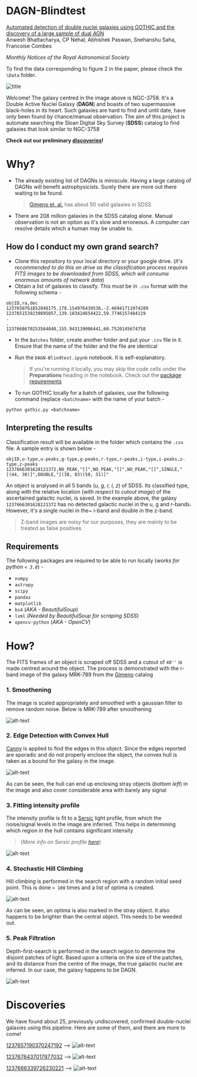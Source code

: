 # DAGN-Blindtest

[Automated detection of double nuclei galaxies using GOTHIC and the discovery of a large sample of dual AGN](https://academic.oup.com/mnras/article/524/3/4482/7227924)  
Anwesh Bhattacharya, CP Nehal, Abhishek Paswan, Snehanshu Saha, Francoise Combes

*Monthly Notices of the Royal Astronomical Society*

To find the data corresponding to figure 2 in the paper, please check the `\Data` folder.

![title](Images/ngc-3758_background.jpg)

Welcome! The galaxy centred in the image above is NGC-3758. It's a Double Active Nuclei Galaxy (**DAGN**) and boasts of two supermassive black-holes in its heart. Such galaxies are hard to find and until date, have only been found by chance/manual observation. The aim of this project is automate searching the Sloan Digital Sky Survey (**SDSS**) catalog to find galaxies that look similar to NGC-3758

**Check out our preliminary [discoveries](#discoveries)!**

# Why?

- The already existing list of DAGNs is miniscule. Having a large catalog of DAGNs will benefit astrophysicists. Surely there are more out there waiting to be found.
  > [Gimeno et. al.](https://iopscience.iop.org/article/10.1086/421371/pdf) has about 50 valid galaxies in SDSS
- There are 208 million galaxies in the SDSS catalog alone. Manual observation is not an option as it's slow and erroneous. A computer can resolve details which a human may be unable to.

[//]: # (Add link about )

## How do I conduct my own grand search?

- Clone this repository to your local directory or your google drive. (*It's recommended to do this on drive as the classification process requires FITS images to be downloaded from SDSS, which will consume enormous amounts of network data*)
- Obtain a list of galaxies to classify. This must be in `.csv` format with the following schema -
```
objID,ra,dec
1237650761852846175,178.154976439536,-2.46941711974289
1237651539239895057,139.183424654422,59.7746157484119
.
.
1237668670253564040,155.943139006441,60.7520145674758
```
- In the `Batches` folder, create another folder and put your `.csv` file in it. Ensure that the name of the folder and the file are identical
- Run the `DAGN-Blindtest.ipynb` notebook. It is self-explanatory.

  > If you're running it locally, you may skip the code cells under the **Preparations** heading in the notebook. Check out the [package requirements](#requirements)

- To run GOTHIC locally for a batch of galaxies, use the following command (replace `<batchname>` with the name of your batch -
```
python gothic.py <batchname>
```

## Interpreting the results

Classification result will be available in the folder which contains the `.csv` file. A sample entry is shown below -
```
objID,u-type,u-peaks,g-type,g-peaks,r-type,r-peaks,i-type,i-peaks,z-type,z-peaks
1237666301628121372,NO_PEAK,"[]",NO_PEAK,"[]",NO_PEAK,"[]",SINGLE,"[(44, 38)]",DOUBLE,"[(38, 83)(50, 51)]"
```
An object is analysed in all 5 bands (*u, g, r, i, z*) of SDSS. Its classified type, along with the relative location (*with respect to cutout image*) of the ascertained galactic nuclei, is saved. In the example above, the galaxy `1237666301628121372` has no detected galactic nuclei in the u, g and r-bands. However, it's a single nuclei in the~ i-band and double in the z-band.
> Z-band images are noisy for our purposes, they are mainly to be treated as false positives

## Requirements

The following packages are required to be able to run locally (*works for python `< 3.8`*) -
 - `numpy`
 - `astropy`
 - `scipy`
 - `pandas`
 - `matplotlib`
 - `bs4` (*AKA - BeautifulSoup*)
 - `lxml` (*Needed by BeautifulSoup for scraping SDSS*)
 - `opencv-python` (*AKA - OpenCV*)

# How?

The FITS frames of an object is scraped off SDSS and a cutout of `40''` is made centred around the object. The process is demonstrated with the r-band image of the galaxy MRK-789 from the [Gimeno](https://iopscience.iop.org/article/10.1086/421371/pdf) catalog

### 1. Smoothening

The image is scaled appropriately and smoothed with a gaussian filter to remove random noise. Below is MRK-789 after smoothening

![alt-text](Images/smooth.png)

### 2. Edge Detection with Convex Hull

[Canny](https://docs.opencv.org/3.4/da/d5c/tutorial_canny_detector.html) is applied to find the edges in this object. Since the edges reported are sporadic and do not properly enclose the object, the convex hull is taken as a bound for the galaxy in the image.

![alt-text](Images/hull.png)

As can be seen, the hull can end up enclosing stray objects (*bottom left*) in the image and also cover considerable area with barely any signal

### 3. Fitting intensity profile

The intensity profile is fit to a [Sersic](https://en.wikipedia.org/wiki/Sersic_profile) light profile, from which the noise/signal levels in the image are inferred. This helps in determining which region in the hull contains significant intensity
> (*More info on Sersic profile [here](https://arxiv.org/pdf/astro-ph/9309013.pdf)*)

![alt-text](Images/signal.png)

### 4. Stochastic Hill Climbing

Hill climbing is performed in the search region with a random initial seed point. This is done `> 100` times and a list of optima is created.

![alt-text](Images/hill-opts.png)

As can be seen, an optima is also marked in the stray object. It also happens to be brighter than the central object. This needs to be weeded out.

### 5. Peak Filtration

Depth-first-search is performed in the search region to determine the disjoint patches of light. Based upon a criteria on the size of the patches, and its distance from the centre of the image, the true galactic nuclei are inferred. In our case, the galaxy happens to be DAGN.

![alt-text](Images/peaks.png)

# Discoveries

We have found about 25, previously undiscovered, confirmed double-nuclei galaxies using this pipeline. Here are some of them, and there are more to come!

[1237657190370247192](http://skyserver.sdss.org/dr15/en/tools/explore/summary.aspx?id=1237657190370247192) --> ![alt-text](Images/discovery1.png)

[1237678437017977032](http://skyserver.sdss.org/dr15/en/tools/explore/summary.aspx?id=1237678437017977032) --> ![alt-text](Images/discovery2.png)

[1237666339726230221](http://skyserver.sdss.org/dr15/en/tools/explore/summary.aspx?id=1237666339726230221) --> ![alt-text](Images/discovery3.png)
